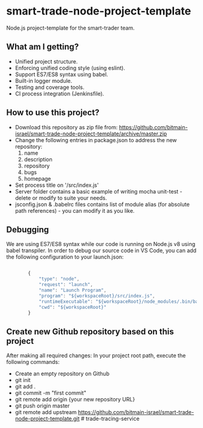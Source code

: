 smart-trade-node-project-template
============

Node.js project-template for the smart-trader team.

## What am I getting?

* Unified project structure.
* Enforcing unified coding style (using eslint).
* Support ES7/ES8 syntax using babel.
* Built-in logger module.
* Testing and coverage tools.
* CI process integration (Jenkinsfile).

## How to use this project?

- Download this repository as zip file from: https://github.com/bitmain-israel/smart-trade-node-project-template/archive/master.zip
- Change the following entries in package.json to address the new repository:
    1. name
    2. description
    3. repository
    4. bugs
    5. homepage
- Set process title on '/src/index.js'
- Server folder contains a basic example of writing mocha unit-test - delete or modify to suite your needs.
- jsconfig.json & .babelrc files contains list of module alias (for absolute path references) - you can modify it as you like.

## Debugging

We are using ES7/ES8 syntax while our code is running on Node.js v8 using babel transpiler.
In order to debug our source code in VS Code, you can add the following configuration to your launch.json:

```javascript

        {
            "type": "node",
            "request": "launch",
            "name": "Launch Program",
            "program": "${workspaceRoot}/src/index.js",
            "runtimeExecutable": "${workspaceRoot}/node_modules/.bin/babel-node",
            "cwd": "${workspaceRoot}"
        }

```

## Create new Github repository based on this project

After making all required changes:
In your project root path, execute the following commands:
- Create an empty repository on Github
- git init
- git add .
- git commit -m "first commit"
- git remote add origin {your new repository URL}
- git push origin master
- git remote add upstream https://github.com/bitmain-israel/smart-trade-node-project-template.git
#   t r a d e - t r a c i n g - s e r v i c e  
 